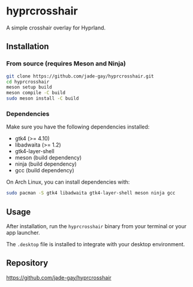# hyprcrosshair

A simple crosshair overlay for Hyprland.

## Installation

### From source (requires Meson and Ninja)
```bash
git clone https://github.com/jade-gay/hyprcrosshair.git
cd hyprcrosshair
meson setup build
meson compile -C build
sudo meson install -C build
```
### Dependencies

Make sure you have the following dependencies installed:

- gtk4 (>= 4.10)
- libadwaita (>= 1.2)
- gtk4-layer-shell
- meson (build dependency)
- ninja (build dependency)
- gcc (build dependency)

On Arch Linux, you can install dependencies with:
```bash
sudo pacman -S gtk4 libadwaita gtk4-layer-shell meson ninja gcc
```
## Usage

After installation, run the `hyprcrosshair` binary from your terminal or your app launcher.

The `.desktop` file is installed to integrate with your desktop environment.

## Repository

https://github.com/jade-gay/hyprcrosshair
